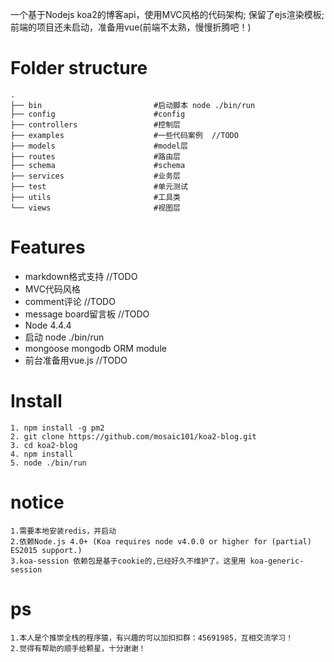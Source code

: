 一个基于Nodejs koa2的博客api，使用MVC风格的代码架构;
保留了ejs渲染模板;
前端的项目还未启动，准备用vue(前端不太熟，慢慢折腾吧！)

Folder structure
=====

```
.
├── bin                         #启动脚本 node ./bin/run
├── config                      #config
├── controllers                 #控制层
├── examples                    #一些代码案例  //TODO
├── models                      #model层
├── routes                      #路由层
├── schema                      #schema
├── services                    #业务层
├── test                        #单元测试
├── utils                       #工具类
└── views                       #视图层

```

Features
=====
* markdown格式支持        //TODO
* MVC代码风格
* comment评论            //TODO
* message board留言板    //TODO
* Node 4.4.4
* 启动 node ./bin/run
* mongoose mongodb ORM module
* 前台准备用vue.js       //TODO

Install
=====
    1. npm install -g pm2
    2. git clone https://github.com/mosaic101/koa2-blog.git
    3. cd koa2-blog
    4. npm install
    5. node ./bin/run

notice
=====
    1.需要本地安装redis，并启动
    2.依赖Node.js 4.0+ (Koa requires node v4.0.0 or higher for (partial) ES2015 support.)
    3.koa-session 依赖包是基于cookie的,已经好久不维护了。这里用 koa-generic-session

ps
=====
    1.本人是个推崇全栈的程序猿，有兴趣的可以加扣扣群：45691985，互相交流学习！
    2.觉得有帮助的顺手给颗星，十分谢谢！
